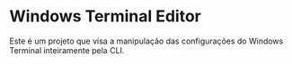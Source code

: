 # Windows Terminal Editor

Este é um projeto que visa a manipulação das configurações do Windows Terminal inteiramente pela CLI.
